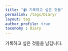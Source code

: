 ```yaml
---
title: "📹 기록하고 싶은 것들"
permalink: /tags/Diary/
layout: tag
author_profile: true
taxonomy : Diary
---
```


기록하고 싶은 것들을 남깁니다.
